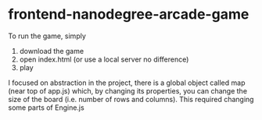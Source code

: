frontend-nanodegree-arcade-game
===============================

To run the game, simply
1. download the game
2. open index.html (or use a local server no difference)
3. play

I focused on abstraction in the project, there is a global object called map (near top of app.js) which, by changing its properties, you can change the size of the board (i.e. number of rows and columns). This required changing some parts of Engine.js